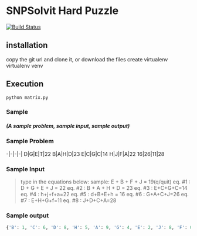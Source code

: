 # SNPSolvit Hard Puzzle
[![Build Status](https://travis-ci.org/p-netm/snphsp.svg?branch=master)](https://travis-ci.org/p-netm/snphsp)

## installation
copy the git url and clone it, or download the files
create virtualenv 
	virtualenv venv

## Execution
	python matrix.py 
	
### Sample
##### (A sample problem, sample input, sample output)
### Sample Problem

-|-|-|-|
D|G|E|T|22
B|A|H|D|23
E|C|G|C|14
H|J|F|A|22
16|26|11|28

### Sample Input

>type in the equations below: sample: E + B + F + J = 19(q/quit)
>eq. #1 : D + G + E + J = 22
>eq. #2 : B + A + H + D = 23
>eq. #3 : E+C+G+C=14
>eq. #4 : h+j+f+a=22
>eq. #5 : d+B+E+h = 16
>eq. #6 : G+A+C+J=26
>eq. #7 : E+H+G+f=11
>eq. #8 : J+D+C+A=28

### Sample output

```python
{'B': 1, 'C': 6, 'D': 8, 'H': 5, 'A': 9, 'G': 4, 'E': 2, 'J': 8, 'F': 0}
```